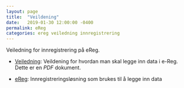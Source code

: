 ```yaml
---
layout: page
title:  "Veildening"
date:   2019-01-30 12:00:00 -0400
permalink: eReg
categories: ereg veiledning innregistrering
---
```


Veiledning for innregistrering på eReg.

- [Veiledning][veileding]: Veildening for hvordan man skal legge inn data i e-Reg. Dette er en *PDF* dokument.

- [eReg][ereg]: Innregistreringsløsning som brukes til å legge inn data

[ereg]: https://oslo-universitetssykehus.no/fag-og-forskning/forskning/servicemiljo-for-kvalitetsregistre-hso/ereg
[veileding]: https://oslo-universitetssykehus.no/Documents/Barnediabetesregisteret/2018%20Veileder%20%c3%a5rskontroller.pdf


